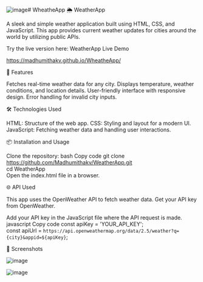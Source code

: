 ![image](https://github.com/user-attachments/assets/5800b1f4-2460-4680-ab6e-3248b156c7fd)# WheatheApp
🌦 WeatherApp


A sleek and simple weather application built using HTML, CSS, and JavaScript. This app provides current weather updates for cities around the world by utilizing public APIs.

Try the live version here: WeatherApp Live Demo

https://madhumithakv.github.io/WheatheApp/

🚀 Features

Fetches real-time weather data for any city.
Displays temperature, weather conditions, and location details.
User-friendly interface with responsive design.
Error handling for invalid city inputs.

🛠️ Technologies Used

HTML: Structure of the web app.
CSS: Styling and layout for a modern UI.
JavaScript: Fetching weather data and handling user interactions.

📦 Installation and Usage

Clone the repository:
bash
Copy code
git clone https://github.com/Madhumithakv/WeatherApp.git  
cd WeatherApp  
Open the index.html file in a browser.

🌐 API Used

This app uses the OpenWeather API to fetch weather data. Get your API key from OpenWeather.

Add your API key in the JavaScript file where the API request is made.
javascript
Copy code
const apiKey = 'YOUR_API_KEY';  
const apiUrl = `https://api.openweathermap.org/data/2.5/weather?q={city}&appid=${apiKey}`;  

📸 Screenshots

![image](https://github.com/user-attachments/assets/76cd02c2-83e9-4781-9153-ceea9e14bac5)

![image](https://github.com/user-attachments/assets/91c8d607-2e9a-4b75-be8b-35d839a600ef)



